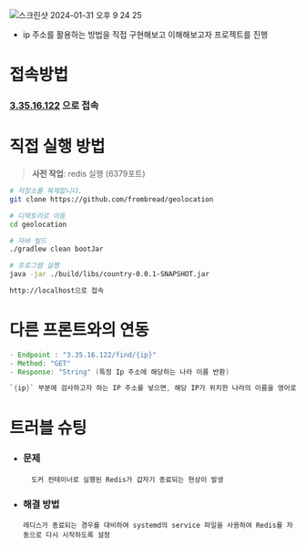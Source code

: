 ![스크린샷 2024-01-31 오후 9 24 25](https://github.com/frombread/geolocation/assets/120001069/f2f69e18-fe7d-43f3-b19d-94372d50b82c)

- ip 주소를 활용하는 방법을 직접 구현해보고 이해해보고자 프로젝트를 진행

# 접속방법

### [3.35.16.122](http://3.35.16.122/) 으로 접속

# **직접 실행 방법**

> **사전 작업**: redis 실행 (6379포트)

```bash
# 저장소를 복제합니다.
git clone https://github.com/frombread/geolocation
```

```bash
# 디렉토리로 이동
cd geolocation

# 자바 빌드
./gradlew clean bootJar

# 프로그램 실행
java -jar ./build/libs/country-0.0.1-SNAPSHOT.jar
```

```bash
http://localhost으로 접속
```

# 다른 프론트와의 연동

```java
- Endpoint : "3.35.16.122/find/{ip}"
- Method: "GET"
- Response: "String" (특정 Ip 주소에 해당하는 나라 이름 반환)

`{ip}` 부분에 검사하고자 하는 IP 주소를 넣으면, 해당 IP가 위치한 나라의 이름을 영어로 받을 수 있습니다.
```
# 트러블 슈팅

- ### 문제
        도커 컨테이너로 실행된 Redis가 갑자기 종료되는 현상이 발생
- ### 해결 방법
      레디스가 종료되는 경우를 대비하여 systemd의 service 파일을 사용하여 Redis를 자동으로 다시 시작하도록 설정
 